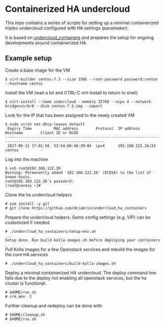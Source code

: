 # Containerized HA undercloud

This repo contains a series of scripts for setting up a minimal
containerized tripleo undercloud configured with HA settings (pacemaker).

It is based on
[undercloud_containers](https://github.com/dprince/undercloud_containers)
and prepares the setup for ongoing developments around containerized HA.

## Example setup

Create a base image for the VM

    $ virt-builder centos-7.3 --size 150G --root-password password:centos --hostname centos

Install the VM (wait a bit and CTRL-C virt-install to return to shell)

    $ virt-install --name undercloud --memory 32768 --vcpu 4 --network bridge=virbr0 --disk centos-7.3.img --import

Look for the IP that has been assigned to the newly created VM

    $ sudo virsh net-dhcp-leases default
     Expiry Time          MAC address        Protocol  IP address                Hostname        Client ID or DUID
    -------------------------------------------------------------------------------------------------------------------
     2017-06-12 17:01:58  52:54:00:48:39:84  ipv4      192.168.122.26/24         centos          -

Log into the machine

    $ ssh root@192.168.122.26
    Warning: Permanently added '192.168.122.26' (ECDSA) to the list of known hosts.
    root@192.168.122.26's password: 
    [root@centos ~]# 

Clone the ha undercloud helpers

    # yum install -y git
    # git clone https://github.com/dciabrin/undercloud_ha_containers

Prepare the undercloud helpers. Some config settings (e.g. VIP) can be customized if needed.

    # ./undercloud_ha_containers/setup-env.sh
    ...
    Setup done. Run build-kolla-images.sh before deploying your containers

Pull Kolla images for a few Openstack services and rebuild the images for the core HA services

    # ./undercloud_ha_containers/build-kolla-images.sh

Deploy a minimal containerized HA undercloud. 
The deploy command line fails due to the deploy not enabling all
openstack services, but the ha cluster is functional.

    # $HOME/run.sh
    # crm_mon -1

Further cleanup and redeploy can be done with:

    # $HOME/cleanup.sh
    # $HOME/run.sh

